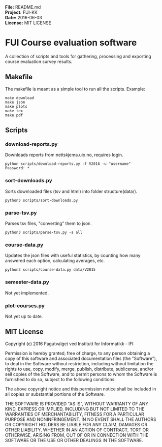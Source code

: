 **File:** README.md<br>
**Project:** FUI-KK<br>
**Date:** 2016-06-03<br>
**License:** MIT LICENSE

# FUI Course evaluation software
A collection of scripts and tools for gathering, processing and exporting
course evaluation survey results.

## Makefile
The makefile is meant as a simple tool to run all the scripts. Example:
```
make download
make json
make plots
make tex
make pdf
```

## Scripts
### download-reports.py
Downloads reports from nettskjema.uio.no, requires login.
```
python scripts/download-reports.py -f V2016 -u "username"
Password: *
```
### sort-downloads.py
Sorts downloaded files (tsv and html) into folder structure(data/).
```
python3 scripts/sort-downloads.py
```
### parse-tsv.py
Parses tsv files, "converting" them to json.
```
python3 scripts/parse-tsv.py -s all
```
### course-data.py
Updates the json files with useful statistics, by counting how many answered
each option, calculating averages, etc.
```
python3 scripts/course-data.py data/V2015
```

### semester-data.py
Not yet implemented.
### plot-courses.py
Not yet up to date.




<!-- **List of stuff**<br>
0. [Title 0](./path0/)<br>
1. [Title 1](./path1/)<br> -->

## MIT License

Copyright (c) 2016 Fagutvalget ved Institutt for Informatikk - IFI

Permission is hereby granted, free of charge, to any person obtaining a copy
of this software and associated documentation files (the "Software"), to deal
in the Software without restriction, including without limitation the rights
to use, copy, modify, merge, publish, distribute, sublicense, and/or sell
copies of the Software, and to permit persons to whom the Software is
furnished to do so, subject to the following conditions:

The above copyright notice and this permission notice shall be included in all
copies or substantial portions of the Software.

THE SOFTWARE IS PROVIDED "AS IS", WITHOUT WARRANTY OF ANY KIND, EXPRESS OR
IMPLIED, INCLUDING BUT NOT LIMITED TO THE WARRANTIES OF MERCHANTABILITY,
FITNESS FOR A PARTICULAR PURPOSE AND NONINFRINGEMENT. IN NO EVENT SHALL THE
AUTHORS OR COPYRIGHT HOLDERS BE LIABLE FOR ANY CLAIM, DAMAGES OR OTHER
LIABILITY, WHETHER IN AN ACTION OF CONTRACT, TORT OR OTHERWISE, ARISING FROM,
OUT OF OR IN CONNECTION WITH THE SOFTWARE OR THE USE OR OTHER DEALINGS IN THE
SOFTWARE.
<br>
